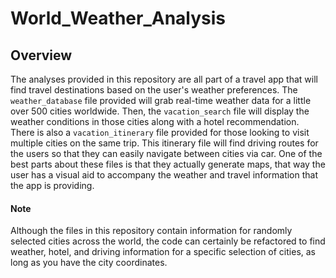 # World_Weather_Analysis
## Overview

The analyses provided in this repository are all part of a travel app that will find travel destinations based on the user's weather preferences. The `weather_database` file provided will grab real-time weather data for a little over 500 cities worldwide. Then, the `vacation_search` file will display the weather conditions in those cities along with a hotel recommendation. There is also a `vacation_itinerary` file provided for those looking to visit multiple cities on the same trip. This itinerary file will find driving routes for the users so that they can easily navigate between cities via car. One of the best parts about these files is that they actually generate maps, that way the user has a visual aid to accompany the weather and travel information that the app is providing.
#### Note
Although the files in this repository contain information for randomly selected cities across the world, the code can certainly be refactored to find weather, hotel, and driving information for a specific selection of cities, as long as you have the city coordinates.
